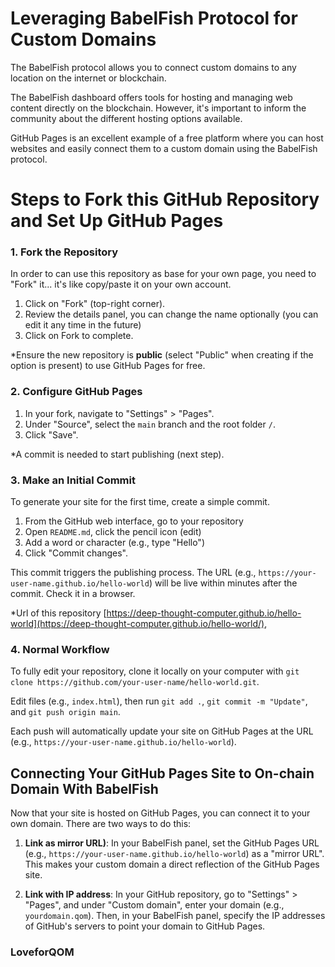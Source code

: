 # Leveraging BabelFish Protocol for Custom Domains

The BabelFish protocol allows you to connect custom domains to any location on the internet or blockchain.

The BabelFish dashboard offers tools for hosting and managing web content directly on the blockchain. However, it's important to inform the community about the different hosting options available.

GitHub Pages is an excellent example of a free platform where you can host websites and easily connect them to a custom domain using the BabelFish protocol.


# Steps to Fork this GitHub Repository and Set Up GitHub Pages

### 1. Fork the Repository
In order to can use this repository as base for your own page, you need to "Fork" it... it's like copy/paste it on your own account.

1. Click on "Fork" (top-right corner).
2. Review the details panel, you can change the name optionally (you can edit it any time in the future)
3. Click on Fork to complete.

*Ensure the new repository is **public** (select "Public" when creating if the option is present) to use GitHub Pages for free.

### 2. Configure GitHub Pages
1. In your fork, navigate to "Settings" > "Pages". 
2. Under "Source", select the `main` branch and the root folder `/`.
3. Click "Save".

*A commit is needed to start publishing (next step).

### 3. Make an Initial Commit
To generate your site for the first time, create a simple commit. 

1. From the GitHub web interface, go to your repository
2. Open `README.md`, click the pencil icon (edit)
3. Add a word or character (e.g., type "Hello")
4. Click "Commit changes".

This commit triggers the publishing process. The URL (e.g., `https://your-user-name.github.io/hello-world`) will be live within minutes after the commit. Check it in a browser.

*Url of this repository [https://deep-thought-computer.github.io/hello-world](https://deep-thought-computer.github.io/hello-world/), 

### 4. Normal Workflow
To fully edit your repository, clone it locally on your computer with `git clone https://github.com/your-user-name/hello-world.git`. 

Edit files (e.g., `index.html`), then run `git add .`, `git commit -m "Update"`, and `git push origin main`. 

Each push will automatically update your site on GitHub Pages at the URL (e.g., `https://your-user-name.github.io/hello-world`).

## Connecting Your GitHub Pages Site to On-chain Domain With BabelFish

Now that your site is hosted on GitHub Pages, you can connect it to your own domain. There are two ways to do this:

1. **Link as mirror URL)**: In your BabelFish panel, set the GitHub Pages URL (e.g., `https://your-user-name.github.io/hello-world`) as a "mirror URL". This makes your custom domain a direct reflection of the GitHub Pages site.

2. **Link with IP address**: In your GitHub repository, go to "Settings" > "Pages", and under "Custom domain", enter your domain (e.g., `yourdomain.qom`). Then, in your BabelFish panel, specify the IP addresses of GitHub's servers to point your domain to GitHub Pages.

### LoveforQOM
